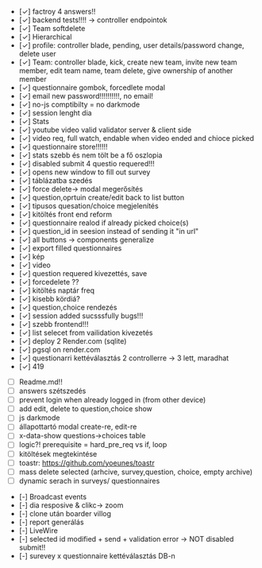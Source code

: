 -   [✓] factroy 4 answers!!
-   [✓] backend tests!!!! -> controller endpointok
-   [✓] Team softdelete
-   [✓] Hierarchical
-   [✓] profile: controller blade, pending, user details/password change, delete user
-   [✓] Team: controller blade, kick, create new team, invite new team member, edit team name, team delete, give ownership of another member
-   [✓] questionnaire gombok, forcedlete modal
-   [✓] email new password!!!!!!!!!!, no email!
-   [✓] no-js comptibilty = no darkmode
-   [✓] session lenght dia
-   [✓] Stats
-   [✓] youtube video valid validator server & client side
-   [✓] video req, full watch, endable when video ended and chioce picked
-   [✓] questionnaire store!!!!!!
-   [✓] stats szebb és nem tölt be a fő oszlopia
-   [✓] disabled submit 4 questio requered!!!
-   [✓] opens new window to fill out survey
-   [✓] táblázatba szedés
-   [✓] force delete-> modal megerősítés
-   [✓] question,oprtuin create/edit back to list button
-   [✓] tipusos quesation/choice megjelenítés
-   [✓] kitöltés front end reform
-   [✓] questionnaire realod if already picked choice(s)
-   [✓] question_id in seesion instead of sending it "in url"
-   [✓] all buttons -> components generalize
-   [✓] export filled questionnaires
-   [✓] kép
-   [✓] video
-   [✓] question requered kivezettés, save
-   [✓] forcedelete ??
-   [✓] kitöltés naptár freq
-   [✓] kisebb kördiá?
-   [✓] question,choice rendezés
-   [✓] session added sucsssfully bugs!!!
-   [✓] szebb frontend!!!
-   [✓] list selecet from vailidation kivezetés
-   [✓] deploy 2 Render.com (sqlite)
-   [✓] pgsql on render.com
-   [✓] questionarri kettéválasztás 2 controllerre -> 3 lett, maradhat
-   [✓] 419

-   [ ] Readme.md!!
-   [ ] answers szétszedés
-   [ ] prevent login when already logged in (from other device)
-   [ ] add edit, delete to question,choice show
-   [ ] js darkmode
-   [ ] állapottartó modal create-re, edit-re
-   [ ] x-data-show questions->choices table
-   [ ] logic?! prerequisite = hard_pre_req vs if, loop
-   [ ] kitöltések megtekintése
-   [ ] toastr: https://github.com/yoeunes/toastr
-   [ ] mass delete selected (arhcive, survey,question, choice, empty archive)
-   [ ] dynamic serach in surveys/ questionnaires

-   [-] Broadcast events
-   [-] dia resposive & clikc-> zoom
-   [-] clone után boarder villog
-   [-] report generálás
-   [-] LiveWire
-   [-] selected id modified + send + validation error -> NOT disabled submit!!
-   [-] surevey x questionnaire kettéválasztás DB-n
